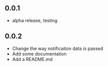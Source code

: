 ## 0.0.1

* alpha release, testing

## 0.0.2

* Change the way notificaiton data is passed
* Add some documentation
* Add a README.md

